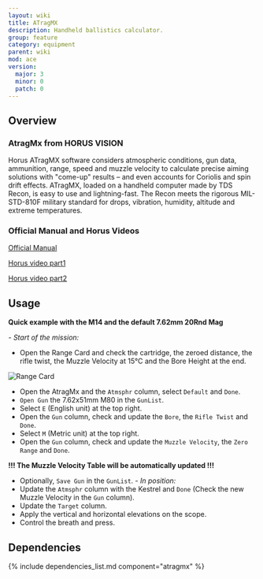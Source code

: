 ```yaml
---
layout: wiki
title: ATragMX
description: Handheld ballistics calculator.
group: feature
category: equipment
parent: wiki
mod: ace
version:
  major: 3
  minor: 0
  patch: 0
---
```


## Overview

### AtragMx from HORUS VISION

Horus ATragMX software considers atmospheric conditions, gun data, ammunition, range, speed and muzzle velocity to calculate precise aiming solutions with "come-up" results – and even accounts for Coriolis and spin drift effects. ATragMX, loaded on a handheld computer made by TDS Recon, is easy to use and lightning-fast. The Recon meets the rigorous MIL-STD-810F military standard for drops, vibration, humidity, altitude and extreme temperatures.

### Official Manual and Horus Videos

[Official Manual](https://github.com/acemod/ACE3/blob/master/extras/manual_Horus_ATrag-v385.pdf)

[Horus video part1](https://www.youtube.com/watch?v=pg6oqT5jVds)


[Horus video part2](https://www.youtube.com/watch?v=7SkRnbwoPmw)

## Usage

**Quick example with the M14 and the default 7.62mm 20Rnd Mag**

*- Start of the mission:*
 - Open the Range Card and check the cartridge, the zeroed distance, the rifle twist, 
the Muzzle Velocity at 15°C and the Bore Height at the end.

![Range Card](http://arma3.fr/files/media/user/204_45d986716bca9973.jpg)

 - Open the AtragMx and the `Atmsphr` column, select `Default` and `Done`.
 - `Open Gun` the 7.62x51mm M80 in the `GunList`.
 - Select `E` (English unit) at the top right.
 - Open the `Gun` column, check and update the `Bore`, the `Rifle Twist` and `Done`.
 - Select `M` (Metric unit) at the top right.
 - Open the `Gun` column, check and update the `Muzzle Velocity`, the `Zero Range` and `Done`.
 
 
 **!!! The Muzzle Velocity Table will be automatically updated !!!**
 - Optionally, `Save Gun` in the `GunList`.
*- In position:*
 - Update the `Atmsphr` column with the Kestrel and `Done` (Check the new Muzzle Velocity in the `Gun` column).
 - Update the `Target` column.
 - Apply the vertical and horizontal elevations on the scope.
 - Control the breath and press.
 
## Dependencies

{% include dependencies_list.md component="atragmx" %}
